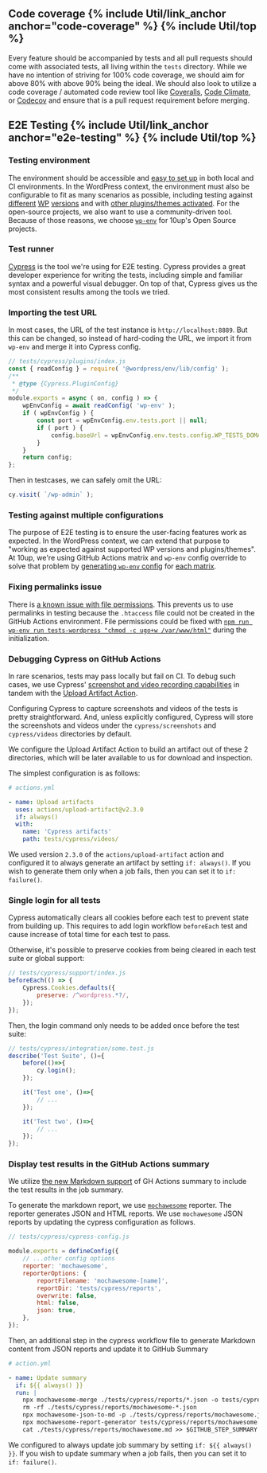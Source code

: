 <h2 id="code-coverage" class="anchor-heading">Code coverage {% include Util/link_anchor anchor="code-coverage" %} {% include Util/top %}</h2>

Every feature should be accompanied by tests and all pull requests should come with associated tests, all living within the `tests` directory.  While we have no intention of striving for 100% code coverage, we should aim for above 80% with above 90% being the ideal.  We should also look to utilize a code coverage / automated code review tool like [Coveralls](https://coveralls.io/), [Code Climate](https://codeclimate.com/), or [Codecov](https://codecov.io/) and ensure that is a pull request requirement before merging.

<!-- @todo: add coverage badge details -->

<h2 id="e2e-testing" class="anchor-heading">E2E Testing {% include Util/link_anchor anchor="e2e-testing" %} {% include Util/top %}</h2>

### Testing environment

The environment should be accessible and [easy to set up](https://developer.wordpress.org/block-editor/reference-guides/packages/packages-env/#installation-as-a-local-package) in both local and CI environments. In the WordPress context, the environment must also be configurable to fit as many scenarios as possible, including testing against [different](https://developer.wordpress.org/block-editor/reference-guides/packages/packages-env/#latest-production-wordpress-current-directory-as-a-plugin) [WP](https://developer.wordpress.org/block-editor/reference-guides/packages/packages-env/#latest-development-wordpress-current-directory-as-a-plugin) [versions](https://developer.wordpress.org/block-editor/reference-guides/packages/packages-env/#local-wordpress-develop-current-directory-as-a-plugin) and with [other plugins/themes activated](https://developer.wordpress.org/block-editor/reference-guides/packages/packages-env/#a-complete-testing-environment). For the open-source projects, we also want to use a community-driven tool. Because of those reasons, we choose [`wp-env`](https://developer.wordpress.org/block-editor/reference-guides/packages/packages-env) for 10up's Open Source projects.

### Test runner

[Cypress](https://github.com/cypress-io/cypress) is the tool we're using for E2E testing. Cypress provides a great developer experience for writing the tests, including simple and familiar syntax and a powerful visual debugger. On top of that, Cypress gives us the most consistent results among the tools we tried.

### Importing the test URL

In most cases, the URL of the test instance is `http://localhost:8889`. But this can be changed, so instead of hard-coding the URL, we import it from `wp-env` and merge it into Cypress config.

```js
// tests/cypress/plugins/index.js
const { readConfig } = require( '@wordpress/env/lib/config' );
/**
 * @type {Cypress.PluginConfig}
 */
module.exports = async ( on, config ) => {
	wpEnvConfig = await readConfig( 'wp-env' );
	if ( wpEnvConfig ) {
		const port = wpEnvConfig.env.tests.port || null;
		if ( port ) {
			config.baseUrl = wpEnvConfig.env.tests.config.WP_TESTS_DOMAIN;
		}
	}
	return config;
};
```

Then in testcases, we can safely omit the URL:
```js
cy.visit( `/wp-admin` );
```

### Testing against multiple configurations

The purpose of E2E testing is to ensure the user-facing features work as expected. In the WordPress context, we can extend that purpose to "working as expected against supported WP versions and plugins/themes". At 10up, we're using GitHub Actions matrix and `wp-env` config override to solve that problem by [generating `wp-env` config](https://github.com/10up/simple-podcasting/blob/develop/tests/bin/set-core-version.js) for [each matrix](https://github.com/10up/simple-podcasting/blob/7c925cf475c8b924f364d3cd66c0d3634310b7ca/.github/workflows/test-e2e.yml#L17-L21).

### Fixing permalinks issue

There is [a known issue with file permissions](https://github.com/WordPress/gutenberg/issues/28201). This prevents us to use permalinks in testing because the `.htaccess` file could not be created in the GitHub Actions environment. File permissions could be fixed with [`npm run wp-env run tests-wordpress "chmod -c ugo+w /var/www/html"`](https://github.com/10up/ads-txt/pull/84/files) during the initialization.

### Debugging Cypress on GitHub Actions

In rare scenarios, tests may pass locally but fail on CI. To debug such cases, we use Cypress' [screenshot and video recording capabilities](https://docs.cypress.io/guides/guides/screenshots-and-videos#Screenshots) in tandem with the [Upload Artifact Action](https://github.com/actions/upload-artifact).

Configuring Cypress to capture screenshots and videos of the tests is pretty straightforward. And, unless explicitly configured, Cypress will store the screenshots and videos under the `cypress/screenshots` and `cypress/videos` directories by default.

We configure the Upload Artifact Action to build an artifact out of these 2 directories, which will be later available to us for download and inspection.

The simplest configuration is as follows:

```yaml
# actions.yml

- name: Upload artifacts
  uses: actions/upload-artifact@v2.3.0
  if: always()
  with:
    name: 'Cypress artifacts'
    path: tests/cypress/videos/
```

We used version `2.3.0` of the `actions/upload-artifact` action and configured it to always generate an artifact by setting `if: always()`. If you wish to generate them only when a job fails, then you can set it to `if: failure()`.

### Single login for all tests

Cypress automatically clears all cookies before each test to prevent state from building up. This requires to add login workflow `beforeEach` test and cause increase of total time for each test to pass.

Otherwise, it's possible to preserve cookies from being cleared in each test suite or global support:

```javascript
// tests/cypress/support/index.js
beforeEach(() => {
	Cypress.Cookies.defaults({
		preserve: /^wordpress.*?/,
	});
});
```

Then, the login command only needs to be added once before the test suite:

```javascript
// tests/cypress/integration/some.test.js
describe('Test Suite', ()={
	before(()=>{
		cy.login();
	});

	it('Test one', ()=>{
		// ...
	});

	it('Test two', ()=>{
		// ...
	});
});
```

### Display test results in the GitHub Actions summary

We utilize [the new Markdown support](https://github.blog/2022-05-09-supercharging-github-actions-with-job-summaries/) of GH Actions summary to include the test results in the job summary.

To generate the markdown report, we use [`mochawesome`](https://www.npmjs.com/package/cypress-mochawesome-reporter) reporter. The reporter generates JSON and HTML reports. We use `mochawesome` JSON reports by updating the cypress configuration as follows.


```javascript
// tests/cypress/cypress-config.js 

module.exports = defineConfig({
    // ...other config options
    reporter: 'mochawesome',
    reporterOptions: {
        reportFilename: 'mochawesome-[name]',
        reportDir: 'tests/cypress/reports',
        overwrite: false,
        html: false,
        json: true,
    },
});
```

Then, an additional step in the cypress workflow file to generate Markdown content from JSON reports and update it to GitHub Summary    
```yaml
# action.yml

- name: Update summary
  if: ${{ always() }}
  run: |
    npx mochawesome-merge ./tests/cypress/reports/*.json -o tests/cypress/reports/mochawesome.json
    rm -rf ./tests/cypress/reports/mochawesome-*.json
    npx mochawesome-json-to-md -p ./tests/cypress/reports/mochawesome.json -o ./tests/cypress/reports/mochawesome.md
    npx mochawesome-report-generator tests/cypress/reports/mochawesome.json -o tests/cypress/reports/
    cat ./tests/cypress/reports/mochawesome.md >> $GITHUB_STEP_SUMMARY
```

We configured to always update job summary by setting `if: ${{ always() }}`. If you wish to update summary when a job fails, then you can set it to `if: failure()`.
